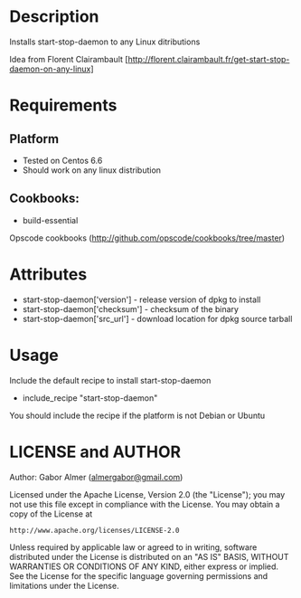 Description
===========

Installs start-stop-daemon to any Linux ditributions

Idea from Florent Clairambault
[http://florent.clairambault.fr/get-start-stop-daemon-on-any-linux]

Requirements
============

## Platform

* Tested on Centos 6.6
* Should work on any linux distribution

## Cookbooks:

* build-essential

Opscode cookbooks (http://github.com/opscode/cookbooks/tree/master)


Attributes
==========

* start-stop-daemon['version'] - release version of dpkg to install
* start-stop-daemon['checksum'] - checksum of the binary
* start-stop-daemon['src_url'] - download location for dpkg source tarball


Usage
=====

Include the default recipe to install start-stop-daemon

*  include_recipe "start-stop-daemon"

You should include the recipe if the platform is not Debian or Ubuntu

LICENSE and AUTHOR
==================

Author: Gabor Almer (almergabor@gmail.com)

Licensed under the Apache License, Version 2.0 (the "License");
you may not use this file except in compliance with the License.
You may obtain a copy of the License at

    http://www.apache.org/licenses/LICENSE-2.0

Unless required by applicable law or agreed to in writing, software
distributed under the License is distributed on an "AS IS" BASIS,
WITHOUT WARRANTIES OR CONDITIONS OF ANY KIND, either express or implied.
See the License for the specific language governing permissions and
limitations under the License.
